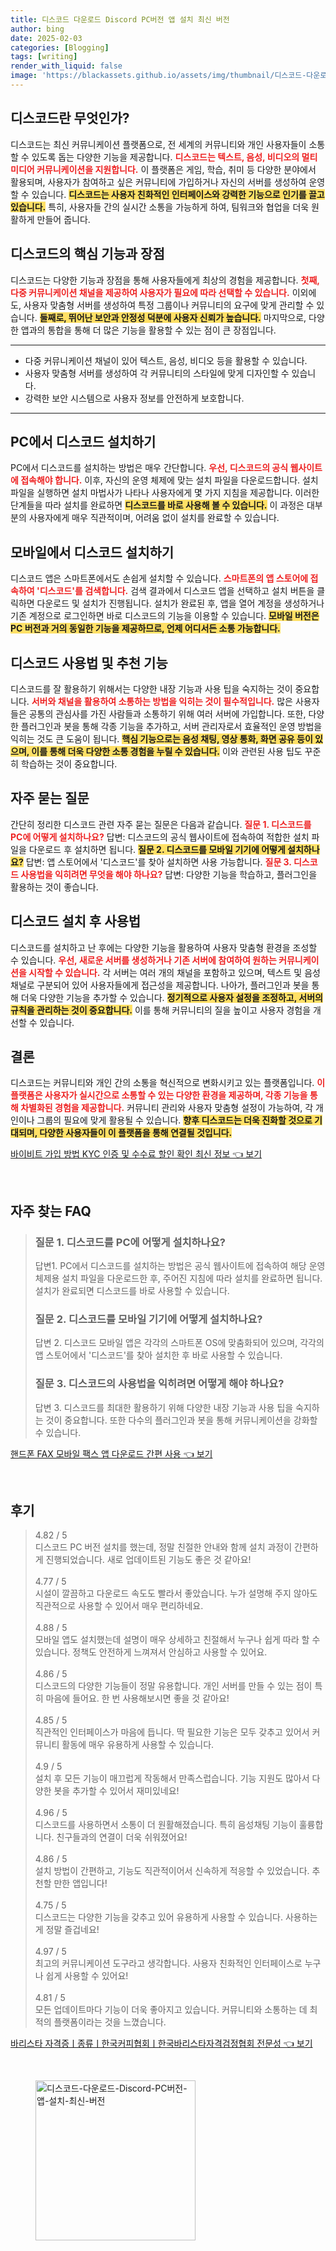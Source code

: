 ```yaml
---
title: 디스코드 다운로드 Discord PC버전 앱 설치 최신 버전
author: bing
date: 2025-02-03
categories: [Blogging]
tags: [writing]
render_with_liquid: false
image: 'https://blackassets.github.io/assets/img/thumbnail/디스코드-다운로드-Discord-PC버전-앱-설치-최신-버전.webp'
---
```



<h2 id='디스코드란 무엇인가'>디스코드란 무엇인가?</h2>

<p>디스코드는 최신 커뮤니케이션 플랫폼으로, 전 세계의 커뮤니티와 개인 사용자들이 소통할 수 있도록 돕는 다양한 기능을 제공합니다. <b><span style="color: #ee2323;">디스코드는 텍스트, 음성, 비디오의 멀티미디어 커뮤니케이션을 지원합니다.</span></b> 이 플랫폼은 게임, 학습, 취미 등 다양한 분야에서 활용되며, 사용자가 참여하고 싶은 커뮤니티에 가입하거나 자신의 서버를 생성하여 운영할 수 있습니다. <b><span style="background-color: #ffe066;">디스코드는 사용자 친화적인 인터페이스와 강력한 기능으로 인기를 끌고 있습니다.</span></b> 특히, 사용자들 간의 실시간 소통을 가능하게 하여, 팀워크와 협업을 더욱 원활하게 만들어 줍니다.</p>

<h2 id='디스코드의 핵심 기능과 장점'>디스코드의 핵심 기능과 장점</h2>

<p>디스코드는 다양한 기능과 장점을 통해 사용자들에게 최상의 경험을 제공합니다. <b><span style="color: #ee2323;">첫째, 다중 커뮤니케이션 채널을 제공하여 사용자가 필요에 따라 선택할 수 있습니다.</span></b> 이외에도, 사용자 맞춤형 서버를 생성하여 특정 그룹이나 커뮤니티의 요구에 맞게 관리할 수 있습니다. <b><span style="background-color: #ffe066;">둘째로, 뛰어난 보안과 안정성 덕분에 사용자 신뢰가 높습니다.</span></b> 마지막으로, 다양한 앱과의 통합을 통해 더 많은 기능을 활용할 수 있는 점이 큰 장점입니다.</p>

<hr />

<ul>
    <li>다중 커뮤니케이션 채널이 있어 텍스트, 음성, 비디오 등을 활용할 수 있습니다.</li>
    <li>사용자 맞춤형 서버를 생성하여 각 커뮤니티의 스타일에 맞게 디자인할 수 있습니다.</li>
    <li>강력한 보안 시스템으로 사용자 정보를 안전하게 보호합니다.</li>
</ul>

<hr />

<h2 id='PC에서 디스코드 설치하기'>PC에서 디스코드 설치하기</h2>

<p>PC에서 디스코드를 설치하는 방법은 매우 간단합니다. <b><span style="color: #ee2323;">우선, 디스코드의 공식 웹사이트에 접속해야 합니다.</span></b> 이후, 자신의 운영 체제에 맞는 설치 파일을 다운로드합니다. 설치 파일을 실행하면 설치 마법사가 나타나 사용자에게 몇 가지 지침을 제공합니다. 이러한 단계들을 따라 설치를 완료하면 <b><span style="background-color: #ffe066;">디스코드를 바로 사용해 볼 수 있습니다.</span></b> 이 과정은 대부분의 사용자에게 매우 직관적이며, 어려움 없이 설치를 완료할 수 있습니다.</p>

<h2 id='모바일에서 디스코드 설치하기'>모바일에서 디스코드 설치하기</h2>

<p>디스코드 앱은 스마트폰에서도 손쉽게 설치할 수 있습니다. <b><span style="color: #ee2323;">스마트폰의 앱 스토어에 접속하여 '디스코드'를 검색합니다.</span></b> 검색 결과에서 디스코드 앱을 선택하고 설치 버튼을 클릭하면 다운로드 및 설치가 진행됩니다. 설치가 완료된 후, 앱을 열어 계정을 생성하거나 기존 계정으로 로그인하면 바로 디스코드의 기능을 이용할 수 있습니다. <b><span style="background-color: #ffe066;">모바일 버전은 PC 버전과 거의 동일한 기능을 제공하므로, 언제 어디서든 소통 가능합니다.</span></b></p>

<h2 id='디스코드 사용법 및 추천 기능'>디스코드 사용법 및 추천 기능</h2>

<p>디스코드를 잘 활용하기 위해서는 다양한 내장 기능과 사용 팁을 숙지하는 것이 중요합니다. <b><span style="color: #ee2323;">서버와 채널을 활용하여 소통하는 방법을 익히는 것이 필수적입니다.</span></b> 많은 사용자들은 공통의 관심사를 가진 사람들과 소통하기 위해 여러 서버에 가입합니다. 또한, 다양한 플러그인과 봇을 통해 각종 기능을 추가하고, 서버 관리자로서 효율적인 운영 방법을 익히는 것도 큰 도움이 됩니다. <b><span style="background-color: #ffe066;">핵심 기능으로는 음성 채팅, 영상 통화, 화면 공유 등이 있으며, 이를 통해 더욱 다양한 소통 경험을 누릴 수 있습니다.</span></b> 이와 관련된 사용 팁도 꾸준히 학습하는 것이 중요합니다.</p>

<h2 id='자주 묻는 질문'>자주 묻는 질문</h2>

<p>간단히 정리한 디스코드 관련 자주 묻는 질문은 다음과 같습니다. <b><span style="color: #ee2323;">질문 1. 디스코드를 PC에 어떻게 설치하나요?</span></b> 답변: 디스코드의 공식 웹사이트에 접속하여 적합한 설치 파일을 다운로드 후 설치하면 됩니다. <b><span style="background-color: #ffe066;">질문 2. 디스코드를 모바일 기기에 어떻게 설치하나요?</span></b> 답변: 앱 스토어에서 '디스코드'를 찾아 설치하면 사용 가능합니다. <b><span style="color: #ee2323;">질문 3. 디스코드 사용법을 익히려면 무엇을 해야 하나요?</span></b> 답변: 다양한 기능을 학습하고, 플러그인을 활용하는 것이 좋습니다.</p>

<h2 id='디스코드 설치 후 사용법'>디스코드 설치 후 사용법</h2>

<p>디스코드를 설치하고 난 후에는 다양한 기능을 활용하여 사용자 맞춤형 환경을 조성할 수 있습니다. <b><span style="color: #ee2323;">우선, 새로운 서버를 생성하거나 기존 서버에 참여하여 원하는 커뮤니케이션을 시작할 수 있습니다.</span></b> 각 서버는 여러 개의 채널을 포함하고 있으며, 텍스트 및 음성 채널로 구분되어 있어 사용자들에게 접근성을 제공합니다. 나아가, 플러그인과 봇을 통해 더욱 다양한 기능을 추가할 수 있습니다. <b><span style="background-color: #ffe066;">정기적으로 사용자 설정을 조정하고, 서버의 규칙을 관리하는 것이 중요합니다.</span></b> 이를 통해 커뮤니티의 질을 높이고 사용자 경험을 개선할 수 있습니다.</p>

<h2 id='결론'>결론</h2>

<p>디스코드는 커뮤니티와 개인 간의 소통을 혁신적으로 변화시키고 있는 플랫폼입니다. <b><span style="color: #ee2323;">이 플랫폼은 사용자가 실시간으로 소통할 수 있는 다양한 환경을 제공하며, 각종 기능을 통해 차별화된 경험을 제공합니다.</span></b> 커뮤니티 관리와 사용자 맞춤형 설정이 가능하여, 각 개인이나 그룹의 필요에 맞게 활용될 수 있습니다. <b><span style="background-color: #ffe066;">향후 디스코드는 더욱 진화할 것으로 기대되며, 다양한 사용자들이 이 플랫폼을 통해 연결될 것입니다.</span></b></p>


<p><a class="click-button" title="바이비트 가입 방법 KYC 인증 및 수수료 할인 확인 최신 정보" href="https://blackassets.github.io/posts/%EB%B0%94%EC%9D%B4%EB%B9%84%ED%8A%B8-%EA%B0%80%EC%9E%85-%EB%B0%A9%EB%B2%95-KYC-%EC%9D%B8%EC%A6%9D-%EB%B0%8F-%EC%88%98%EC%88%98%EB%A3%8C-%ED%95%A0%EC%9D%B8-%ED%99%95%EC%9D%B8-%EC%B5%9C%EC%8B%A0-%EC%A0%95%EB%B3%B4/" rel="dofollow">바이비트 가입 방법 KYC 인증 및 수수료 할인 확인 최신 정보 👈 보기</a></p><br>
<h2 id='자주_찾는_FAQ'>자주 찾는 FAQ</h2>
<div itemscope="" itemtype="https://schema.org/FAQPage">
<blockquote>
<div itemscope="" itemprop="mainEntity" itemtype="https://schema.org/Question">
<h3 itemprop="name">질문 1. 디스코드를 PC에 어떻게 설치하나요?</h3>
<div itemscope="" itemprop="acceptedAnswer" itemtype="https://schema.org/Answer">
<span itemprop="text">
<p>답변1. PC에서 디스코드를 설치하는 방법은 공식 웹사이트에 접속하여 해당 운영 체제용 설치 파일을 다운로드한 후, 주어진 지침에 따라 설치를 완료하면 됩니다. 설치가 완료되면 디스코드를 바로 사용할 수 있습니다.</p>
</span>
</div>
</div>
<div itemscope="" itemprop="mainEntity" itemtype="https://schema.org/Question">
<h3 itemprop="name">질문 2. 디스코드를 모바일 기기에 어떻게 설치하나요?</h3>
<div itemscope="" itemprop="acceptedAnswer" itemtype="https://schema.org/Answer">
<span itemprop="text">
<p>답변 2. 디스코드 모바일 앱은 각각의 스마트폰 OS에 맞춤화되어 있으며, 각각의 앱 스토어에서 '디스코드'를 찾아 설치한 후 바로 사용할 수 있습니다.</p>
</span>
</div>
</div>
<div itemscope="" itemprop="mainEntity" itemtype="https://schema.org/Question">
<h3 itemprop="name">질문 3. 디스코드의 사용법을 익히려면 어떻게 해야 하나요?</h3>
<div itemscope="" itemprop="acceptedAnswer" itemtype="https://schema.org/Answer">
<span itemprop="text">
<p>답변 3. 디스코드를 최대한 활용하기 위해 다양한 내장 기능과 사용 팁을 숙지하는 것이 중요합니다. 또한 다수의 플러그인과 봇을 통해 커뮤니케이션을 강화할 수 있습니다.</p>
</span>
</div>
</div>
</blockquote>
</div>
<p><a class="click-button" title="핸드폰 FAX 모바일 팩스 앱 다운로드 간편 사용" href="https://blackassets.github.io/posts/%ED%95%B8%EB%93%9C%ED%8F%B0-FAX-%EB%AA%A8%EB%B0%94%EC%9D%BC-%ED%8C%A9%EC%8A%A4-%EC%95%B1-%EB%8B%A4%EC%9A%B4%EB%A1%9C%EB%93%9C-%EA%B0%84%ED%8E%B8-%EC%82%AC%EC%9A%A9/" rel="dofollow">핸드폰 FAX 모바일 팩스 앱 다운로드 간편 사용 👈 보기</a></p><br>
<h2 id='후기'>후기</h2>
<div itemscope itemtype="https://schema.org/Product">
  <blockquote>
  <div itemprop="review" itemscope itemtype="https://schema.org/Review">
      <div itemprop="reviewRating" itemscope itemtype="https://schema.org/Rating"> <span itemprop="ratingValue">4.82</span> / <span itemprop="bestRating">5</span> </div>
      <span itemprop="reviewBody">디스코드 PC 버전 설치를 했는데, 정말 친절한 안내와 함께 설치 과정이 간편하게 진행되었습니다. 새로 업데이트된 기능도 좋은 것 같아요!</span>
  </div>
  <br>
  <div itemprop="review" itemscope itemtype="https://schema.org/Review">
      <div itemprop="reviewRating" itemscope itemtype="https://schema.org/Rating"> <span itemprop="ratingValue">4.77</span> / <span itemprop="bestRating">5</span> </div>
      <span itemprop="reviewBody">시설이 깔끔하고 다운로드 속도도 빨라서 좋았습니다. 누가 설명해 주지 않아도 직관적으로 사용할 수 있어서 매우 편리하네요.</span>
  </div>
  <br>
  <div itemprop="review" itemscope itemtype="https://schema.org/Review">
      <div itemprop="reviewRating" itemscope itemtype="https://schema.org/Rating"> <span itemprop="ratingValue">4.88</span> / <span itemprop="bestRating">5</span> </div>
      <span itemprop="reviewBody">모바일 앱도 설치했는데 설명이 매우 상세하고 친절해서 누구나 쉽게 따라 할 수 있습니다. 정책도 안전하게 느껴져서 안심하고 사용할 수 있어요.</span>
  </div>
  <br>
  <div itemprop="review" itemscope itemtype="https://schema.org/Review">
      <div itemprop="reviewRating" itemscope itemtype="https://schema.org/Rating"> <span itemprop="ratingValue">4.86</span> / <span itemprop="bestRating">5</span> </div>
      <span itemprop="reviewBody">디스코드의 다양한 기능들이 정말 유용합니다. 개인 서버를 만들 수 있는 점이 특히 마음에 들어요. 한 번 사용해보시면 좋을 것 같아요!</span>
  </div>
  <br>
  <div itemprop="review" itemscope itemtype="https://schema.org/Review">
      <div itemprop="reviewRating" itemscope itemtype="https://schema.org/Rating"> <span itemprop="ratingValue">4.85</span> / <span itemprop="bestRating">5</span> </div>
      <span itemprop="reviewBody">직관적인 인터페이스가 마음에 듭니다. 딱 필요한 기능은 모두 갖추고 있어서 커뮤니티 활동에 매우 유용하게 사용할 수 있습니다.</span>
  </div>
  <br>
  <div itemprop="review" itemscope itemtype="https://schema.org/Review">
      <div itemprop="reviewRating" itemscope itemtype="https://schema.org/Rating"> <span itemprop="ratingValue">4.9</span> / <span itemprop="bestRating">5</span> </div>
      <span itemprop="reviewBody">설치 후 모든 기능이 매끄럽게 작동해서 만족스럽습니다. 기능 지원도 많아서 다양한 봇을 추가할 수 있어서 재미있네요!</span>
  </div>
  <br>
  <div itemprop="review" itemscope itemtype="https://schema.org/Review">
      <div itemprop="reviewRating" itemscope itemtype="https://schema.org/Rating"> <span itemprop="ratingValue">4.96</span> / <span itemprop="bestRating">5</span> </div>
      <span itemprop="reviewBody">디스코드를 사용하면서 소통이 더 원활해졌습니다. 특히 음성채팅 기능이 훌륭합니다. 친구들과의 연결이 더욱 쉬워졌어요!</span>
  </div>
  <br>
  <div itemprop="review" itemscope itemtype="https://schema.org/Review">
      <div itemprop="reviewRating" itemscope itemtype="https://schema.org/Rating"> <span itemprop="ratingValue">4.86</span> / <span itemprop="bestRating">5</span> </div>
      <span itemprop="reviewBody">설치 방법이 간편하고, 기능도 직관적이어서 신속하게 적응할 수 있었습니다. 추천할 만한 앱입니다!</span>
  </div>
  <br>
  <div itemprop="review" itemscope itemtype="https://schema.org/Review">
      <div itemprop="reviewRating" itemscope itemtype="https://schema.org/Rating"> <span itemprop="ratingValue">4.75</span> / <span itemprop="bestRating">5</span> </div>
      <span itemprop="reviewBody">디스코드는 다양한 기능을 갖추고 있어 유용하게 사용할 수 있습니다. 사용하는 게 정말 즐겁네요!</span>
  </div>
  <br>
  <div itemprop="review" itemscope itemtype="https://schema.org/Review">
      <div itemprop="reviewRating" itemscope itemtype="https://schema.org/Rating"> <span itemprop="ratingValue">4.97</span> / <span itemprop="bestRating">5</span> </div>
      <span itemprop="reviewBody">최고의 커뮤니케이션 도구라고 생각합니다. 사용자 친화적인 인터페이스로 누구나 쉽게 사용할 수 있어요!</span>
  </div>
  <br>
  <div itemprop="review" itemscope itemtype="https://schema.org/Review">
      <div itemprop="reviewRating" itemscope itemtype="https://schema.org/Rating"> <span itemprop="ratingValue">4.81</span> / <span itemprop="bestRating">5</span> </div>
      <span itemprop="reviewBody">모든 업데이트마다 기능이 더욱 좋아지고 있습니다. 커뮤니티와 소통하는 데 최적의 플랫폼이라는 것을 느꼈습니다.</span>
  </div>
  </blockquote>
</div>
<p><a class="click-button" title="바리스타 자격증ㅣ종류ㅣ한국커피협회ㅣ한국바리스타자격검정협회 전문성" href="https://blackassets.github.io/posts/%EB%B0%94%EB%A6%AC%EC%8A%A4%ED%83%80-%EC%9E%90%EA%B2%A9%EC%A6%9D%E3%85%A3%EC%A2%85%EB%A5%98%E3%85%A3%ED%95%9C%EA%B5%AD%EC%BB%A4%ED%94%BC%ED%98%91%ED%9A%8C%E3%85%A3%ED%95%9C%EA%B5%AD%EB%B0%94%EB%A6%AC%EC%8A%A4%ED%83%80%EC%9E%90%EA%B2%A9%EA%B2%80%EC%A0%95%ED%98%91%ED%9A%8C-%EC%A0%84%EB%AC%B8%EC%84%B1/" rel="dofollow">바리스타 자격증ㅣ종류ㅣ한국커피협회ㅣ한국바리스타자격검정협회 전문성 👈 보기</a></p><br>
<figure class="image"><img src="https://blackassets.github.io/assets/img/thumbnail/디스코드-다운로드-Discord-PC버전-앱-설치-최신-버전.webp" alt="디스코드-다운로드-Discord-PC버전-앱-설치-최신-버전" width="256" height="256"></figure>